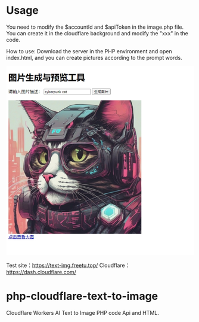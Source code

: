 # Usage
You need to modify the $accountId and $apiToken in the image.php file. You can create it in the cloudflare background and modify the "xxx" in the code.

How to use: Download the server in the PHP environment and open index.html, and you can create pictures according to the prompt words.

![20240228151330](/images/20240228151330.png)

Test site：https://text-img.freetu.top/
Cloudflare：https://dash.cloudflare.com/

# php-cloudflare-text-to-image
Cloudflare Workers AI Text to Image PHP code Api and HTML.
